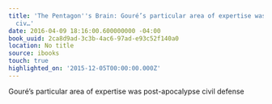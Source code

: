 ```yaml
---
title: 'The Pentagon''s Brain: Gouré’s particular area of expertise was post-apocalypse
  civ…'
date: 2016-04-09 18:16:00.600000000 -04:00
book_uuid: 2ca8d9ad-3c3b-4ac6-97ad-e93c52f140a0
location: No title
source: ibooks
touch: true
highlighted_on: '2015-12-05T00:00:00.000Z'
---
```


Gouré’s particular area of expertise was post-apocalypse civil defense